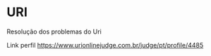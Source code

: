 # URI
Resolução dos problemas do Uri

Link perfil
https://www.urionlinejudge.com.br/judge/pt/profile/4485
